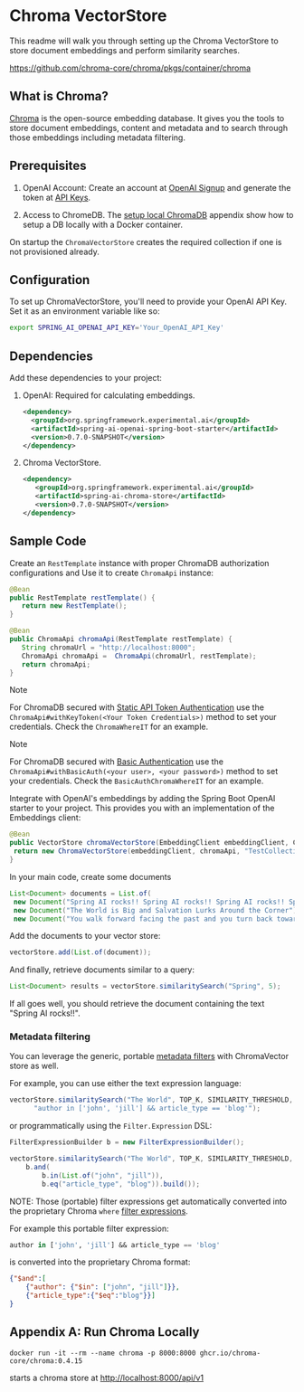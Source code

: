 # Chroma VectorStore

This readme will walk you through setting up the Chroma VectorStore to store document embeddings and perform similarity searches.

<https://github.com/chroma-core/chroma/pkgs/container/chroma>

## What is Chroma?

[Chroma](https://docs.trychroma.com/) is the open-source embedding database. It gives you the tools to store document embeddings, content and metadata and to search through those embeddings including metadata filtering.

## Prerequisites

1. OpenAI Account: Create an account at [OpenAI Signup](https://platform.openai.com/signup) and generate the token at [API Keys](https://platform.openai.com/account/api-keys).

2. Access to ChromeDB. The [setup local ChromaDB](#appendix_a) appendix show how to setup a DB locally with a Docker container.

On startup the `ChromaVectorStore` creates the required collection if one is not provisioned already.

## Configuration

To set up ChromaVectorStore, you'll need to provide your OpenAI API Key. Set it as an environment variable like so:

```bash
export SPRING_AI_OPENAI_API_KEY='Your_OpenAI_API_Key'
```

## Dependencies

Add these dependencies to your project:

1. OpenAI: Required for calculating embeddings.

   ```xml
   <dependency>
     <groupId>org.springframework.experimental.ai</groupId>
     <artifactId>spring-ai-openai-spring-boot-starter</artifactId>
     <version>0.7.0-SNAPSHOT</version>
   </dependency>
   ```

2. Chroma VectorStore.

   ```xml
   <dependency>
      <groupId>org.springframework.experimental.ai</groupId>
      <artifactId>spring-ai-chroma-store</artifactId>
      <version>0.7.0-SNAPSHOT</version>
   </dependency>
   ```

## Sample Code

Create an `RestTemplate` instance with proper ChromaDB authorization configurations and Use it to create `ChromaApi` instance:

```java
@Bean
public RestTemplate restTemplate() {
   return new RestTemplate();
}

@Bean
public ChromaApi chromaApi(RestTemplate restTemplate) {
   String chromaUrl = "http://localhost:8000";
   ChromaApi chromaApi =  ChromaApi(chromaUrl, restTemplate);
   return chromaApi;
}
```
> [!NOTE]
> For ChromaDB secured with [Static API Token Authentication](https://docs.trychroma.com/usage-guide#static-api-token-authentication) use the `ChromaApi#withKeyToken(<Your Token Credentials>)` method to set your credentials. Check the `ChromaWhereIT` for an example.

> [!NOTE]
> For ChromaDB secured with [Basic Authentication](https://docs.trychroma.com/usage-guide#basic-authentication) use the `ChromaApi#withBasicAuth(<your user>, <your password>)` method to set your credentials. Check the `BasicAuthChromaWhereIT` for an example.


Integrate with OpenAI's embeddings by adding the Spring Boot OpenAI starter to your project.
This provides you with an implementation of the Embeddings client:

```java
@Bean
public VectorStore chromaVectorStore(EmbeddingClient embeddingClient, ChromaApi chromaApi) {
 return new ChromaVectorStore(embeddingClient, chromaApi, "TestCollection");
}
```

In your main code, create some documents

```java
List<Document> documents = List.of(
 new Document("Spring AI rocks!! Spring AI rocks!! Spring AI rocks!! Spring AI rocks!! Spring AI rocks!!", Map.of("meta1", "meta1")),
 new Document("The World is Big and Salvation Lurks Around the Corner"),
 new Document("You walk forward facing the past and you turn back toward the future.", Map.of("meta2", "meta2")));
```

Add the documents to your vector store:

```java
vectorStore.add(List.of(document));
```

And finally, retrieve documents similar to a query:

```java
List<Document> results = vectorStore.similaritySearch("Spring", 5);
```

If all goes well, you should retrieve the document containing the text "Spring AI rocks!!".

### Metadata filtering

You can leverage the generic, portable [metadata filters](https://docs.spring.io/spring-ai/reference/api/vectordbs.html#_metadata_filters) with ChromaVector store as well.

For example, you can use either the text expression language:

```java
vectorStore.similaritySearch("The World", TOP_K, SIMILARITY_THRESHOLD,
      "author in ['john', 'jill'] && article_type == 'blog'");
```

or programmatically using the `Filter.Expression` DSL:

```java
FilterExpressionBuilder b = new FilterExpressionBuilder();

vectorStore.similaritySearch("The World", TOP_K, SIMILARITY_THRESHOLD,
	b.and(
		b.in(List.of("john", "jill")),
		b.eq("article_type", "blog")).build());
```

NOTE: Those (portable) filter expressions get automatically converted into the proprietary Chroma `where` [filter expressions](https://docs.trychroma.com/usage-guide#using-where-filters).

For example this portable filter expression:

```sql
author in ['john', 'jill'] && article_type == 'blog'
```

is converted into the proprietary Chroma format:

```json
{"$and":[
	{"author": {"$in": ["john", "jill"]}},
	{"article_type":{"$eq":"blog"}}]
}
```


## <a name="appendix_a" /> Appendix A: Run Chroma Locally

```
docker run -it --rm --name chroma -p 8000:8000 ghcr.io/chroma-core/chroma:0.4.15
```

starts a chroma store at <http://localhost:8000/api/v1>
